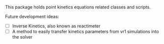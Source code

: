 This package holds point kinetics equations related classes and scripts. 

Future development ideas:
* [ ] Inverse Kinetics, also known as reactimeter
* [ ] A method to easily transfer kinetics parameters from vr1 simulations into the solver
